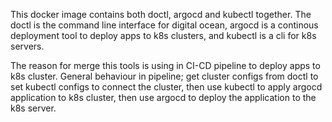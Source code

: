 This docker image contains both doctl, argocd and kubectl together. The doctl
is the command line interface for digital ocean, argocd is a continous deployment
tool to deploy apps to k8s clusters, and kubectl is a cli for k8s servers.

The reason for merge this tools is using in CI-CD pipeline to deploy apps to k8s
cluster. General behaviour in pipeline; get cluster configs from doctl to set kubectl configs to connect the cluster, then use kubectl to apply argocd application to k8s cluster, then use argocd to deploy the application to the 
k8s server.

